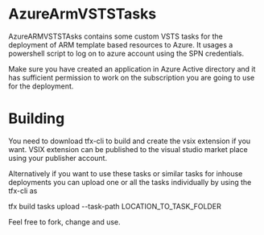 # AzureArmVSTSTasks

AzureARMVSTSTAsks contains some custom VSTS tasks for the deployment of ARM template based resources to Azure. It usages a powershell script to log on to azure account using the SPN credentials.

Make sure you have created an application in Azure Active directory and it has sufficient permission to work on the subscription you are going to use for the deployment.

# Building

You need to download tfx-cli to build and create the vsix extension if you want. VSIX extension can be published to the visual studio market place using your publisher account.

Alternatively if you want to use these tasks or similar tasks for inhouse deployments you can upload one or all the tasks individually by using the tfx-cli as

tfx build tasks upload --task-path LOCATION_TO_TASK_FOLDER



Feel free to fork, change and use. 
